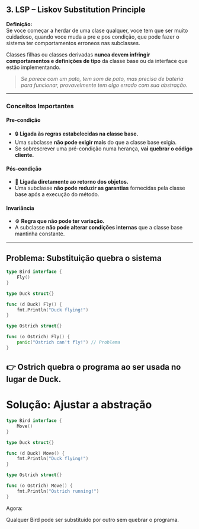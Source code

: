 ## 3. LSP – Liskov Substitution Principle

**Definição:**  
Se voce começar a herdar de uma clase qualquer, voce tem que ser muito cuidadoso, quando voce muda a pre e pos condição, que pode fazer o sistema ter comportamentos erroneos nas subclasses.

Classes filhas ou classes derivadas **nunca devem infringir comportamentos e definições de tipo** da classe base ou da interface que estão implementando.

> _Se parece com um pato, tem som de pato, mas precisa de bateria para funcionar, provavelmente tem algo errado com sua abstração._

---

### Conceitos Importantes

#### Pre-condição
- 🔒 **Ligada às regras estabelecidas na classe base.**
- Uma subclasse **não pode exigir mais** do que a classe base exigia.
- Se sobrescrever uma pré-condição numa herança, **vai quebrar o código cliente.**

#### Pós-condição
- 🎯 **Ligada diretamente ao retorno dos objetos.**
- Uma subclasse **não pode reduzir as garantias** fornecidas pela classe base após a execução do método.

#### Invariância
- ⚙️ **Regra que não pode ter variação.**
- A subclasse **não pode alterar condições internas** que a classe base mantinha constante.

---

## Problema: Substituição quebra o sistema

```go
type Bird interface {
    Fly()
}

type Duck struct{}

func (d Duck) Fly() {
    fmt.Println("Duck flying!")
}

type Ostrich struct{}

func (o Ostrich) Fly() {
    panic("Ostrich can't fly!") // Problema
}
```

## 👉 Ostrich quebra o programa ao ser usada no lugar de Duck.

# Solução: Ajustar a abstração

```go
type Bird interface {
    Move()
}

type Duck struct{}

func (d Duck) Move() {
    fmt.Println("Duck flying!")
}

type Ostrich struct{}

func (o Ostrich) Move() {
    fmt.Println("Ostrich running!")
}
````
 Agora:

Qualquer Bird pode ser substituído por outro sem quebrar o programa.